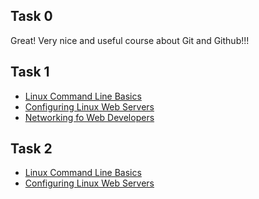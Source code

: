 <h2>Task 0</h2>

Great! Very nice and useful course about Git and Github!!!

<h2>Task 1</h2>
<ul>
	<li><a href="task_01/linux_command_line_basics.jpg">Linux Command Line Basics</a></li>
	<li><a href="task_01/configuring_linux_web_servers.jpg">Configuring Linux Web Servers</a></li>
	<li><a href="task_01/networking_for_web_developers.jpg">Networking fo Web Developers</a></li>
</ul>

<h2>Task 2</h2>
<ul>
	<li><a href="task_02/version_control_with_git.jpg">Linux Command Line Basics</a></li>
	<li><a href="task_02/github_&_collaboration.jpg">Configuring Linux Web Servers</a></li>
</ul>